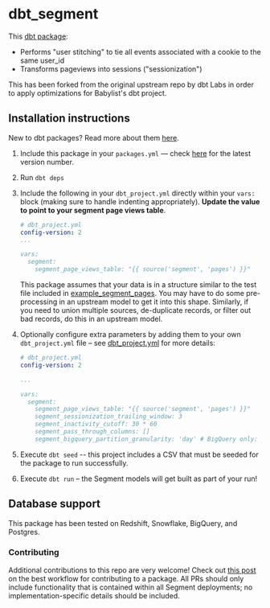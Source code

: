 # dbt_segment

This [dbt package](https://docs.getdbt.com/docs/package-management):

* Performs "user stitching" to tie all events associated with a cookie to the same user_id
* Transforms pageviews into sessions ("sessionization")

This has been forked from the original upstream repo by dbt Labs in order to apply optimizations for Babylist's dbt project.

## Installation instructions

New to dbt packages? Read more about them [here](https://docs.getdbt.com/docs/building-a-dbt-project/package-management/).

1. Include this package in your `packages.yml` — check [here](https://hub.getdbt.com/dbt-labs/segment/latest/) for the latest version number.
2. Run `dbt deps`
3. Include the following in your `dbt_project.yml` directly within your `vars:` block (making sure to handle indenting appropriately). **Update the value to point to your segment page views table**.

    ```YAML
    # dbt_project.yml
    config-version: 2
    ...

    vars:
      segment:
        segment_page_views_table: "{{ source('segment', 'pages') }}"

    ```

    This package assumes that your data is in a structure similar to the test
    file included in [example_segment_pages](integration_tests/seeds/example_segment_pages.csv).
    You may have to do some pre-processing in an upstream model to get it into this shape.
    Similarly, if you need to union multiple sources, de-duplicate records, or filter
    out bad records, do this in an upstream model.

4. Optionally configure extra parameters by adding them to your own `dbt_project.yml` file – see [dbt_project.yml](dbt_project.yml)
for more details:

    ```YAML
    # dbt_project.yml
    config-version: 2

    ...

    vars:
      segment:
        segment_page_views_table: "{{ source('segment', 'pages') }}"
        segment_sessionization_trailing_window: 3
        segment_inactivity_cutoff: 30 * 60
        segment_pass_through_columns: []
        segment_bigquery_partition_granularity: 'day' # BigQuery only: partition granularity for `partition_by` config

    ```

5. Execute `dbt seed` -- this project includes a CSV that must be seeded for the package to run successfully.
6. Execute `dbt run` – the Segment models will get built as part of your run!

## Database support

This package has been tested on Redshift, Snowflake, BigQuery, and Postgres.

### Contributing

Additional contributions to this repo are very welcome! Check out [this post](https://discourse.getdbt.com/t/contributing-to-a-dbt-package/657) on the best workflow for contributing to a package. All PRs should only include functionality that is contained within all Segment deployments; no implementation-specific details should be included.
